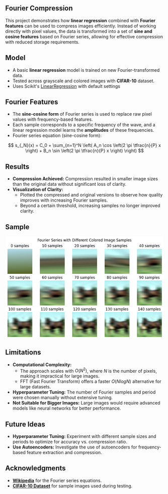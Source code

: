 ## Fourier Compression

This project demonstrates how **linear regression** combined with **Fourier features** can be used to compress images efficiently. Instead of working directly with pixel values, the data is transformed into a set of **sine and cosine features** based on Fourier series, allowing for effective compression with reduced storage requirements.

## Model

-   A basic **linear regression** model is trained on new Fourier-transformed data.
-   Tested across grayscale and colored images with **CIFAR-10** dataset.
-   Uses Scikit's [LinearRegression](https://scikit-learn.org/stable/modules/generated/sklearn.linear_model.LinearRegression.html) with default settings

## Fourier Features

-   The **sine-cosine form** of Fourier series is used to replace raw pixel values with frequency-based features.
-   Each sample corresponds to a specific frequency of the wave, and a linear regression model learns the **amplitudes** of these frequencies.
-   Fourier series equation (sine-cosine form):

$$
s_{_N}(x) = C_0 + \sum_{n=1}^N \left(
A_n \cos \left(2 \pi \tfrac{n}{P} x \right) +
B_n \sin \left(2 \pi \tfrac{n}{P} x  \right) \right)
$$

## Results

-   **Compression Achieved:** Compression resulted in smaller image sizes than the original data without significant loss of clarity.
-   **Visualization of Clarity:**
    -   Plotted the compressed and original versions to observe how quality improves with increasing Fourier samples.
    -   Beyond a certain threshold, increasing samples no longer improved clarity.

## Sample

![Horse-Fourier-Series.png](images/Horse-Fourier-Series.png)

## Limitations

-   **Computational Complexity:**
    -   The approach scales with $O(N^2)$, where $N$ is the number of pixels, making it impractical for large images.
    -   FFT (Fast Fourier Transform) offers a faster $O(N log N)$ alternative for large datasets.
-   **Hyperparameter Tuning:** The number of Fourier samples and period were chosen manually without extensive tuning.
-   **Not Suitable for Bigger Images:** Large images would require advanced models like neural networks for better performance.

## Future Ideas

-   **Hyperparameter Tuning:** Experiment with different sample sizes and periods to optimize for accuracy vs. compression ratio.
-   **Use Autoencoders:** Investigate the use of autoencoders for frequency-based feature extraction and compression.

## **Acknowledgments**

-   [**Wikipedia**](https://en.wikipedia.org/wiki/Fourier_series) for the Fourier series equations.
-   [**CIFAR-10 Dataset**](https://www.cs.toronto.edu/%7Ekriz/cifar.html) for sample images used during testing.
